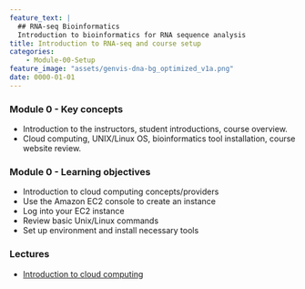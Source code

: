 ```yaml
---
feature_text: |
  ## RNA-seq Bioinformatics
  Introduction to bioinformatics for RNA sequence analysis
title: Introduction to RNA-seq and course setup
categories:
    - Module-00-Setup
feature_image: "assets/genvis-dna-bg_optimized_v1a.png"
date: 0000-01-01
---
```


### Module 0 - Key concepts

* Introduction to the instructors, student introductions, course overview.
* Cloud computing, UNIX/Linux OS, bioinformatics tool installation, course website review.

### Module 0 - Learning objectives

* Introduction to cloud computing concepts/providers
* Use the Amazon EC2 console to create an instance
* Log into your EC2 instance
* Review basic Unix/Linux commands
* Set up environment and install necessary tools

### Lectures

* [Introduction to cloud computing](https://github.com/griffithlab/rnabio.org/blob/master/assets/lectures/cbw/2023/full/RNASeq_Module0_CloudComputing.pdf)

